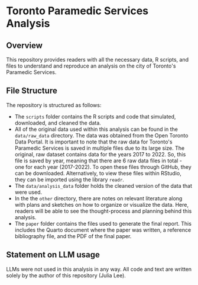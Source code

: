 # Toronto Paramedic Services Analysis

## Overview

This repository provides readers with all the necessary data, R scripts, and files to understand and reproduce an analysis on the city of Toronto's Paramedic Services.


## File Structure

The repository is structured as follows:

- The `scripts` folder contains the R scripts and code that simulated, downloaded, and cleaned the data.
- All of the original data used within this analysis can be found in the `data/raw_data` directory. The data was obtained from the Open Toronto Data Portal. It is important to note that the raw data for Toronto's Paramedic Services is saved in multiple files due to its large size. The original, raw dataset contains data for the years 2017 to 2022. So, this file is saved by year, meaning that there are 6 raw data files in total - one for each year (2017-2022). To open these files through GitHub, they can be downloaded. Alternatively, to view these files within RStudio, they can be imported using the library `readr`.
- The `data/analysis_data` folder holds the cleaned version of the data that were used.
- In the the `other` directory, there are notes on relevant literature along with plans and sketches on how to organize or visualize the data. Here, readers will be able to see the thought-process and planning behind this analysis. 
- The `paper` folder contains the files used to generate the final report. This includes the Quarto document where the paper was written, a reference bibliography file, and the PDF of the final paper. 


## Statement on LLM usage

LLMs were not used in this analysis in any way. All code and text are written solely by the author of this repository (Julia Lee).